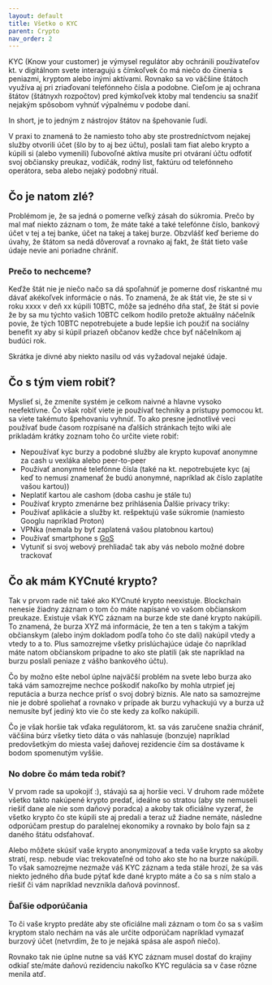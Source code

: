 ```yaml
---
layout: default
title: Všetko o KYC
parent: Crypto
nav_order: 2
---
```


KYC (Know your customer) je výmysel regulátor aby ochránili používateľov kt. v digitálnom svete interagujú s čímkoľvek čo má niečo do činenia s peniazmi, kryptom alebo inými aktívami. Rovnako sa vo väčšine štátoch využíva aj pri zriaďovaní telefónneho čísla a podobne. Cieľom je aj ochrana štátov (štátnyxh rozpočtov) pred kýmkoľvek ktoby mal tendenciu sa snažiť nejakým spôsobom vyhnúť výpalnému v podobe daní.

In short, je to jedným z nástrojov štátov na špehovanie ľudí.

V praxi to znamená to že namiesto toho aby ste prostredníctvom nejakej služby otvorili účet (šlo by to aj bez účtu), poslali tam fiat alebo krypto a kúpili si (alebo vymenili) ľubovoľné aktíva musíte pri otváraní účtu odfotiť svoj občiansky preukaz, vodičák, rodný list, faktúru od telefónneho operátora, seba alebo nejaký podobný rituál.

## Čo je natom zlé?
Problémom je, že sa jedná o pomerne veľký zásah do súkromia. Prečo by mal mať niekto záznam o tom, že máte také a také telefónne číslo, bankový účet v tej a tej banke, účet na takej a takej burze.
Obzvlášť keď berieme do úvahy, že štátom sa nedá dôverovať a rovnako aj fakt, že štát tieto vaše údaje nevie ani poriadne chrániť.

### Prečo to nechceme?
Keďže štát nie je niečo načo sa dá spoľahnúť je pomerne dosť riskantné mu dávať akékoľvek informácie o nás. To znamená, že ak štát vie, že ste si v roku xxxx v deň xx kúpili 10BTC, môže sa jedného dňa stať, že štát si povie že by sa mu týchto vašich 10BTC celkom hodilo pretože aktuálny náčelník povie, že tých 10BTC nepotrebujete a bude lepšie ich použiť na sociálny benefit xy aby si kúpil priazeň občanov kedže chce byť náčelníkom aj budúci rok.

Skrátka je divné aby niekto nasilu od vás vyžadoval nejaké údaje.

## Čo s tým viem robiť?
Myslieť si, že zmeníte systém je celkom naivné a hlavne vysoko neefektívne.
Čo však robiť viete je používať techniky a prístupy pomocou kt. sa viete takémuto špehovaniu vyhnúť.
To ako presne jednotlivé veci používať bude časom rozpísané na ďalších stránkach tejto wiki ale prikladám krátky zoznam toho čo určite viete robiť:
- Nepoužívať kyc burzy a podobné služby ale krypto kupovať anonymne za cash u vexláka alebo peer-to-peer
- Používať anonymné telefónne čísla (také na kt. nepotrebujete kyc (aj keď to nemusí znamenať že budú anonymné, napríklad ak číslo zaplatíte vašou kartou))
- Neplatiť kartou ale cashom (doba cashu je stále tu)
- Používať krypto zmenárne bez prihlásenia 
Ďalšie privacy triky:
- Používať aplikácie a služby kt. rešpektujú vaše súkromie (namiesto Googlu napríklad Proton)
- VPNka (nemala by byť zaplatená vašou platobnou kartou)
- Používať smartphone s <a href="https://grapheneos.org/">GoS</a>
- Vytuniť si svoj webový prehliadač tak aby vás nebolo možné dobre trackovať

## Čo ak mám KYCnuté krypto?
Tak v prvom rade nič také ako KYCnuté krypto neexistuje. Blockchain nenesie žiadny záznam o tom čo máte napísané vo vašom občianskom preukaze. Existuje však KYC záznam na burze kde ste dané krypto nakúpili.
To znamená, že burza XYZ má informácie, že ten a ten s takým a takým občianskym (alebo iným dokladom podľa toho čo ste dali) nakúpil vtedy a vtedy to a to. Plus samozrejme všetky prislúchajúce údaje čo napríklad máte natom občianskom prípadne to ako ste platili (ak ste napríklad na burzu poslali peniaze z vášho bankového účtu).

Čo by možno ešte nebol úplne najväčší problém na svete lebo burza ako taká vám samozrejme nechce poškodiť nakoľko by mohla utrpieť jej reputácia a burza nechce prísť o svoj dobrý biznis. Ale nato sa samozrejme nie je dobré spoliehať a rovnako v prípade ak burzu vyhackujú vy a burza už nemusíte byť jediný kto vie čo ste kedy za koľko nakúpili.

Čo je však horšie tak vďaka regulátorom, kt. sa vás zaručene snažia chrániť, väčšina búrz všetky tieto dáta o vás nahlasuje (bonzuje) napríklad predovšetkým do miesta vašej daňovej rezidencie čím sa dostávame k bodom spomenutým vyššie.

### No dobre čo mám teda robiť?
V prvom rade sa upokojiť :), stávajú sa aj horšie veci. V druhom rade môžete všetko takto nakúpené krypto predať, ideálne so stratou (aby ste nemuseli riešiť dane ale nie som daňový poradca) a akoby tak oficiálne vyzerať, že všetko krypto čo ste kúpili ste aj predali a teraz už žiadne nemáte, následne odporúčam prestup do paralelnej ekonomiky a rovnako by bolo fajn sa z daného štátu odsťahovať.

Alebo môžete skúsiť vaše krypto anonymizovať a teda vaše krypto sa akoby stratí, resp. nebude viac trekovateľné od toho ako ste ho na burze nakúpili. To však samozrejme nezmaže váš KYC záznam a teda stále hrozí, že sa vás niekto jedného dňa bude pýtať kde dané krypto máte a čo sa s ním stalo a riešiť či vám napríklad nevznikla daňová povinnosť.

### Ďaľšie odporúčania 
To či vaše krypto predáte aby ste oficiálne mali záznam o tom čo sa s vašim kryptom stalo nechám na vás ale určite odporúčam napríklad vymazať burzový účet (netvrdím, že to je nejaká spása ale aspoň niečo).

Rovnako tak nie úplne nutne sa váš KYC záznam musel dostať do krajiny odkiaľ ste/máte daňovú rezidenciu nakoľko KYC regulácia sa v čase rôzne menila atď.
